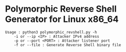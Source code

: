 # Polymorphic Reverse Shell Generator for Linux x86_64

```
Usage : python3 polymorphic_revshell.py -h
	-i or --ip <IP> : Attacker IPv4 address
	-p or --port <PORT> : Attacker listener port
	-f or --file : Generate Reverse Shell binary file
```

